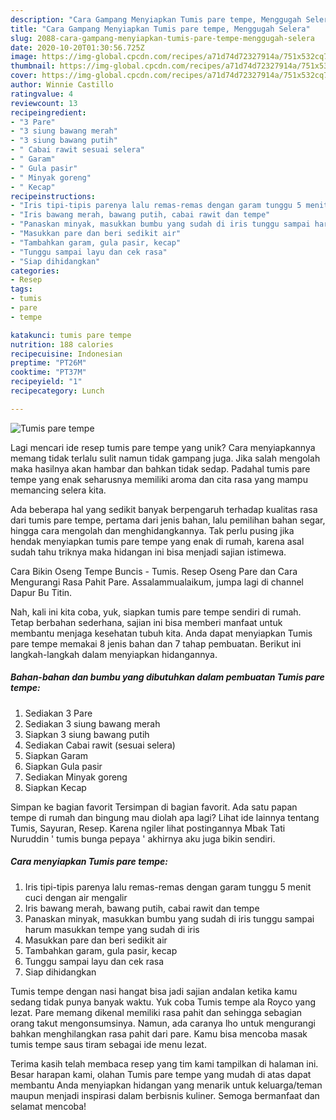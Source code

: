 ```yaml
---
description: "Cara Gampang Menyiapkan Tumis pare tempe, Menggugah Selera"
title: "Cara Gampang Menyiapkan Tumis pare tempe, Menggugah Selera"
slug: 2088-cara-gampang-menyiapkan-tumis-pare-tempe-menggugah-selera
date: 2020-10-20T01:30:56.725Z
image: https://img-global.cpcdn.com/recipes/a71d74d72327914a/751x532cq70/tumis-pare-tempe-foto-resep-utama.jpg
thumbnail: https://img-global.cpcdn.com/recipes/a71d74d72327914a/751x532cq70/tumis-pare-tempe-foto-resep-utama.jpg
cover: https://img-global.cpcdn.com/recipes/a71d74d72327914a/751x532cq70/tumis-pare-tempe-foto-resep-utama.jpg
author: Winnie Castillo
ratingvalue: 4
reviewcount: 13
recipeingredient:
- "3 Pare"
- "3 siung bawang merah"
- "3 siung bawang putih"
- " Cabai rawit sesuai selera"
- " Garam"
- " Gula pasir"
- " Minyak goreng"
- " Kecap"
recipeinstructions:
- "Iris tipi-tipis parenya lalu remas-remas dengan garam tunggu 5 menit cuci dengan air mengalir"
- "Iris bawang merah, bawang putih, cabai rawit dan tempe"
- "Panaskan minyak, masukkan bumbu yang sudah di iris tunggu sampai harum masukkan tempe yang sudah di iris"
- "Masukkan pare dan beri sedikit air"
- "Tambahkan garam, gula pasir, kecap"
- "Tunggu sampai layu dan cek rasa"
- "Siap dihidangkan"
categories:
- Resep
tags:
- tumis
- pare
- tempe

katakunci: tumis pare tempe 
nutrition: 188 calories
recipecuisine: Indonesian
preptime: "PT26M"
cooktime: "PT37M"
recipeyield: "1"
recipecategory: Lunch

---
```



![Tumis pare tempe](https://img-global.cpcdn.com/recipes/a71d74d72327914a/751x532cq70/tumis-pare-tempe-foto-resep-utama.jpg)

Lagi mencari ide resep tumis pare tempe yang unik? Cara menyiapkannya memang tidak terlalu sulit namun tidak gampang juga. Jika salah mengolah maka hasilnya akan hambar dan bahkan tidak sedap. Padahal tumis pare tempe yang enak seharusnya memiliki aroma dan cita rasa yang mampu memancing selera kita.

Ada beberapa hal yang sedikit banyak berpengaruh terhadap kualitas rasa dari tumis pare tempe, pertama dari jenis bahan, lalu pemilihan bahan segar, hingga cara mengolah dan menghidangkannya. Tak perlu pusing jika hendak menyiapkan tumis pare tempe yang enak di rumah, karena asal sudah tahu triknya maka hidangan ini bisa menjadi sajian istimewa.

Cara Bikin Oseng Tempe Buncis - Tumis. Resep Oseng Pare dan Cara Mengurangi Rasa Pahit Pare. Assalammualaikum, jumpa lagi di channel Dapur Bu Titin.


Nah, kali ini kita coba, yuk, siapkan tumis pare tempe sendiri di rumah. Tetap berbahan sederhana, sajian ini bisa memberi manfaat untuk membantu menjaga kesehatan tubuh kita. Anda dapat menyiapkan Tumis pare tempe memakai 8 jenis bahan dan 7 tahap pembuatan. Berikut ini langkah-langkah dalam menyiapkan hidangannya.

<!--inarticleads1-->

##### Bahan-bahan dan bumbu yang dibutuhkan dalam pembuatan Tumis pare tempe:

1. Sediakan 3 Pare
1. Sediakan 3 siung bawang merah
1. Siapkan 3 siung bawang putih
1. Sediakan  Cabai rawit (sesuai selera)
1. Siapkan  Garam
1. Siapkan  Gula pasir
1. Sediakan  Minyak goreng
1. Siapkan  Kecap


Simpan ke bagian favorit Tersimpan di bagian favorit. Ada satu papan tempe di rumah dan bingung mau diolah apa lagi? Lihat ide lainnya tentang Tumis, Sayuran, Resep. Karena ngiler lihat postingannya Mbak Tati Nuruddin &#39; tumis bunga pepaya &#39; akhirnya aku juga bikin sendiri. 

<!--inarticleads2-->

##### Cara menyiapkan Tumis pare tempe:

1. Iris tipi-tipis parenya lalu remas-remas dengan garam tunggu 5 menit cuci dengan air mengalir
1. Iris bawang merah, bawang putih, cabai rawit dan tempe
1. Panaskan minyak, masukkan bumbu yang sudah di iris tunggu sampai harum masukkan tempe yang sudah di iris
1. Masukkan pare dan beri sedikit air
1. Tambahkan garam, gula pasir, kecap
1. Tunggu sampai layu dan cek rasa
1. Siap dihidangkan


Tumis tempe dengan nasi hangat bisa jadi sajian andalan ketika kamu sedang tidak punya banyak waktu. Yuk coba Tumis tempe ala Royco yang lezat. Pare memang dikenal memiliki rasa pahit dan sehingga sebagian orang takut mengonsumsinya. Namun, ada caranya lho untuk mengurangi bahkan menghilangkan rasa pahit dari pare. Kamu bisa mencoba masak tumis tempe saus tiram sebagai ide menu lezat. 

Terima kasih telah membaca resep yang tim kami tampilkan di halaman ini. Besar harapan kami, olahan Tumis pare tempe yang mudah di atas dapat membantu Anda menyiapkan hidangan yang menarik untuk keluarga/teman maupun menjadi inspirasi dalam berbisnis kuliner. Semoga bermanfaat dan selamat mencoba!
